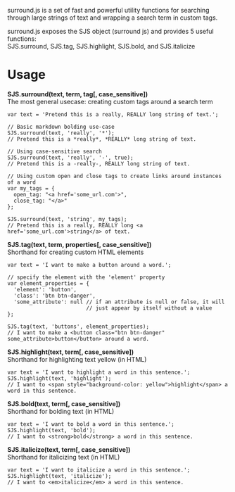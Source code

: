 surround.js is a set of fast and powerful utility functions for searching through large strings of text and wrapping 
a search term in custom tags.
  
surround.js exposes the SJS object (surround js) and provides 5 useful functions:  
SJS.surround, SJS.tag, SJS.highlight, SJS.bold, and SJS.italicize


Usage
========

**SJS.surround(text, term, tag[, case_sensitive])**  
The most general usecase: creating custom tags around a search term
```
var text = 'Pretend this is a really, REALLY long string of text.';

// Basic markdown bolding use-case
SJS.surround(text, 'really', '*'); 
// Pretend this is a *really*, *REALLY* long string of text.

// Using case-sensitive search
SJS.surround(text, 'really', '-', true);
// Pretend this is a -really-, REALLY long string of text.

// Using custom open and close tags to create links around instances of a word
var my_tags = {
  open_tag: "<a href='some_url.com'>",
  close_tag: "</a>"
};

SJS.surround(text, 'string', my_tags);
// Pretend this is a really, REALLY long <a href='some_url.com'>string</a> of text.
```

**SJS.tag(text, term, properties[, case_sensitive])**  
Shorthand for creating custom HTML elements
```
var text = 'I want to make a button around a word.';

// specify the element with the 'element' property
var element_properties = {
  'element': 'button',
  'class': 'btn btn-danger',
  'some_attribute': null // if an attribute is null or false, it will
                         // just appear by itself without a value
};

SJS.tag(text, 'buttons', element_properties);
// I want to make a <button class="btn btn-danger" some_attribute>button</button> around a word.
```

**SJS.highlight(text, term[, case_sensitive])**  
Shorthand for highlighting text yellow (in HTML)
```
var text = 'I want to highlight a word in this sentence.';
SJS.highlight(text, 'highlight'); 
// I want to <span style="background-color: yellow">highlight</span> a word in this sentence.
```

**SJS.bold(text, term[, case_sensitive])**  
Shorthand for bolding text (in HTML)
```
var text = 'I want to bold a word in this sentence.';
SJS.highlight(text, 'bold'); 
// I want to <strong>bold</strong> a word in this sentence.
```

**SJS.italicize(text, term[, case_sensitive])**  
Shorthand for italicizing text (in HTML)
```
var text = 'I want to italicize a word in this sentence.';
SJS.highlight(text, 'italicize'); 
// I want to <em>italicize</em> a word in this sentence.
```
